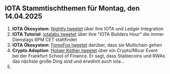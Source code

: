 ## IOTA Stammtischthemen für Montag, den 14.04.2025

1. **IOTA Ökosystem**: [Nightly tweetet](https://x.com/Nightly_app/status/1909249050236350544) über ihre IOTA und Ledger Integration
2. **IOTA Tutorial**: [iotalabs tweetet](https://x.com/iotalabs_/status/1909305173484425615) über ihre "IOTA Builders Hour" die immer Dienstags 6PM CET stattfindet
3. **IOTA Ökosystem**: [FomoFox tweetet](https://x.com/FOMO_Fox/status/1909275329132212659) darüber, dass sie Multichain gehen
4. **Crypto Adoption**: [Holger Köther tweetet](https://x.com/HolgerKoether/status/1909481290966896839) über ein Crypto/Micar Event bei der Frankfurt School of Finance. Er sagt, dass Stablecoins und RWAs das nächste große Ding sind und erwähnt auch iota...
5. 
